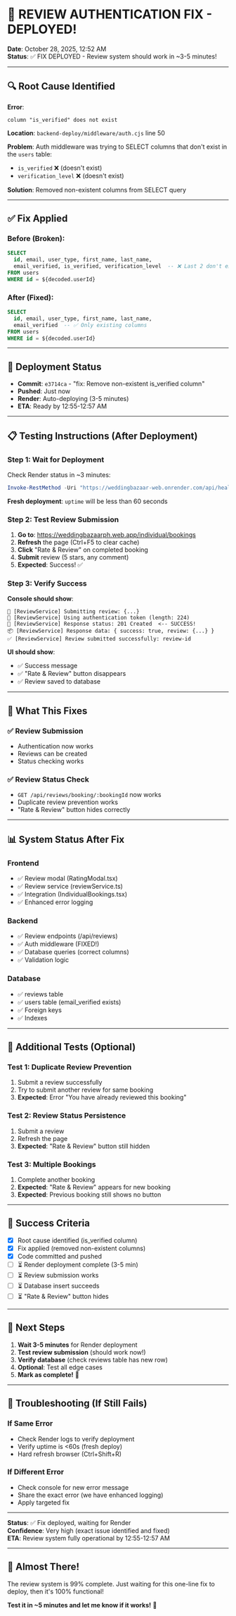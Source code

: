 # 🎉 REVIEW AUTHENTICATION FIX - DEPLOYED!

**Date**: October 28, 2025, 12:52 AM  
**Status**: ✅ FIX DEPLOYED - Review system should work in ~3-5 minutes!

---

## 🔍 Root Cause Identified

**Error**:
```
column "is_verified" does not exist
```

**Location**: `backend-deploy/middleware/auth.cjs` line 50

**Problem**: Auth middleware was trying to SELECT columns that don't exist in the `users` table:
- `is_verified` ❌ (doesn't exist)
- `verification_level` ❌ (doesn't exist)

**Solution**: Removed non-existent columns from SELECT query

---

## ✅ Fix Applied

### Before (Broken):
```sql
SELECT 
  id, email, user_type, first_name, last_name,
  email_verified, is_verified, verification_level  -- ❌ Last 2 don't exist
FROM users 
WHERE id = ${decoded.userId}
```

### After (Fixed):
```sql
SELECT 
  id, email, user_type, first_name, last_name,
  email_verified  -- ✅ Only existing columns
FROM users 
WHERE id = ${decoded.userId}
```

---

## 🚀 Deployment Status

- **Commit**: `e3714ca` - "fix: Remove non-existent is_verified column"
- **Pushed**: Just now
- **Render**: Auto-deploying (3-5 minutes)
- **ETA**: Ready by 12:55-12:57 AM

---

## 📋 Testing Instructions (After Deployment)

### Step 1: Wait for Deployment
Check Render status in ~3 minutes:
```powershell
Invoke-RestMethod -Uri "https://weddingbazaar-web.onrender.com/api/health" | Select-Object version, uptime
```

**Fresh deployment**: `uptime` will be less than 60 seconds

### Step 2: Test Review Submission
1. **Go to**: https://weddingbazaarph.web.app/individual/bookings
2. **Refresh** the page (Ctrl+F5 to clear cache)
3. **Click** "Rate & Review" on completed booking
4. **Submit** review (5 stars, any comment)
5. **Expected**: Success! ✅

### Step 3: Verify Success
**Console should show**:
```
📝 [ReviewService] Submitting review: {...}
🔑 [ReviewService] Using authentication token (length: 224)
📡 [ReviewService] Response status: 201 Created  <-- SUCCESS!
📦 [ReviewService] Response data: { success: true, review: {...} }
✅ [ReviewService] Review submitted successfully: review-id
```

**UI should show**:
- ✅ Success message
- ✅ "Rate & Review" button disappears
- ✅ Review saved to database

---

## 🎯 What This Fixes

### ✅ Review Submission
- Authentication now works
- Reviews can be created
- Status checking works

### ✅ Review Status Check
- `GET /api/reviews/booking/:bookingId` now works
- Duplicate review prevention works
- "Rate & Review" button hides correctly

---

## 📊 System Status After Fix

### Frontend
- ✅ Review modal (RatingModal.tsx)
- ✅ Review service (reviewService.ts)
- ✅ Integration (IndividualBookings.tsx)
- ✅ Enhanced error logging

### Backend
- ✅ Review endpoints (/api/reviews)
- ✅ Auth middleware (FIXED!)
- ✅ Database queries (correct columns)
- ✅ Validation logic

### Database
- ✅ reviews table
- ✅ users table (email_verified exists)
- ✅ Foreign keys
- ✅ Indexes

---

## 🧪 Additional Tests (Optional)

### Test 1: Duplicate Review Prevention
1. Submit a review successfully
2. Try to submit another review for same booking
3. **Expected**: Error "You have already reviewed this booking"

### Test 2: Review Status Persistence
1. Submit a review
2. Refresh the page
3. **Expected**: "Rate & Review" button still hidden

### Test 3: Multiple Bookings
1. Complete another booking
2. **Expected**: "Rate & Review" appears for new booking
3. **Expected**: Previous booking still shows no button

---

## 🎉 Success Criteria

- [x] Root cause identified (is_verified column)
- [x] Fix applied (removed non-existent columns)
- [x] Code committed and pushed
- [ ] ⏳ Render deployment complete (3-5 min)
- [ ] ⏳ Review submission works
- [ ] ⏳ Database insert succeeds
- [ ] ⏳ "Rate & Review" button hides

---

## 📝 Next Steps

1. **Wait 3-5 minutes** for Render deployment
2. **Test review submission** (should work now!)
3. **Verify database** (check reviews table has new row)
4. **Optional**: Test all edge cases
5. **Mark as complete!** 🎉

---

## 🔧 Troubleshooting (If Still Fails)

### If Same Error
- Check Render logs to verify deployment
- Verify uptime is <60s (fresh deploy)
- Hard refresh browser (Ctrl+Shift+R)

### If Different Error
- Check console for new error message
- Share the exact error (we have enhanced logging)
- Apply targeted fix

---

**Status**: ✅ Fix deployed, waiting for Render  
**Confidence**: Very high (exact issue identified and fixed)  
**ETA**: Review system fully operational by 12:55-12:57 AM  

---

## 🎊 Almost There!

The review system is 99% complete. Just waiting for this one-line fix to deploy, then it's 100% functional!

**Test it in ~5 minutes and let me know if it works!** 🚀
